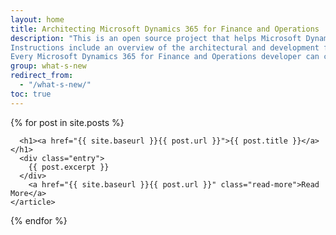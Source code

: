```yaml
---
layout: home
title: Architecting Microsoft Dynamics 365 for Finance and Operations
description: "This is an open source project that helps Microsoft Dynamics 365 for Finance and Operations developers improve their skills and approaches to build the best solutions. Developers can find information that describes the rules of development approach and recommended patterns for developing customizations for Microsoft Dynamics 365 for Finance and Operations.
Instructions include an overview of the architectural and development features and the tools available in the development environment. It is also covers the essentials of doing development in Microsoft Dynamics 365 for Operations, including creating tables, classes, forms, and reports, using models, Visual Studio and other fun features.
Every Microsoft Dynamics 365 for Finance and Operations developer can contribute with this open-source project. Please join us!"
group: what-s-new
redirect_from:
  - "/what-s-new/"
toc: true
---
```


<div class="posts">
  {% for post in site.posts %}
    <article class="post mb-3">

      <h1><a href="{{ site.baseurl }}{{ post.url }}">{{ post.title }}</a></h1>
      <div class="entry">
        {{ post.excerpt }}
      </div>
	    <a href="{{ site.baseurl }}{{ post.url }}" class="read-more">Read More</a>
    </article>
  {% endfor %}
</div>